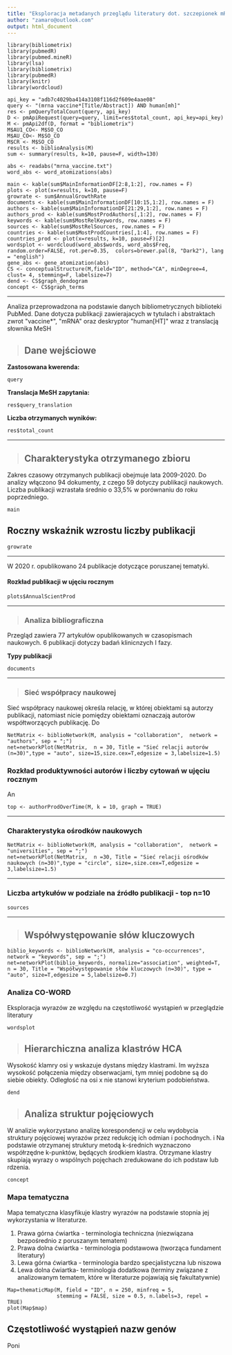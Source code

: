 ```yaml
---
title: "Eksploracja metadanych przeglądu literatury dot. szczepionek mRNA "
author: "zamaro@outlook.com"
output: html_document
---
```


```{r setup, include=F, echo=F}
library(bibliometrix)
library(pubmedR)
library(pubmed.mineR)
library(lsa)
library(bibliometrix)
library(pubmedR)
library(knitr)
library(wordcloud)
```

```{r include=F, echo = FALSE}
api_key = "adb7c4029ba414a3108f116d2f609e4aae08" 
query <- "(mrna vaccine*[Title/Abstract]) AND human[mh]"
res <- pmQueryTotalCount(query, api_key)
D <- pmApiRequest(query=query, limit=res$total_count, api_key=api_key)
M <- pmApi2df(D, format = "bibliometrix")
M$AU1_CO<- M$SO_CO
M$AU_CO<- M$SO_CO
M$CR <- M$SO_CO
results <- biblioAnalysis(M)
sum <- summary(results, k=10, pause=F, width=130)
```

```{r include = F, echo = F}
abs <- readabs("mrna_vaccine.txt")
word_abs <- word_atomizations(abs)
```


```{r include=F, echo=F}
main <- kable(sum$MainInformationDF[2:8,1:2], row.names = F)
plots <- plot(x=results, k=10, pause=F)
growrate <- sum$AnnualGrowthRate
documents <- kable(sum$MainInformationDF[10:15,1:2], row.names = F)
authors <- kable(sum$MainInformationDF[21:29,1:2], row.names = F)
authors_prod <- kable(sum$MostProdAuthors[,1:2], row.names = F)
keywords <- kable(sum$MostRelKeywords, row.names = F)
sources <- kable(sum$MostRelSources, row.names = F)
countries <- kable(sum$MostProdCountries[,1:4], row.names = F)
countries_prod <- plot(x=results, k=10, pause=F)[2]
wordsplot <- wordcloud(word_abs$words, word_abs$Freq, random.order=FALSE, rot.per=0.35,  colors=brewer.pal(8, "Dark2"), lang = "english")
gene_abs <- gene_atomization(abs)
CS <- conceptualStructure(M,field="ID", method="CA", minDegree=4, clust= 4, stemming=F, labelsize=7)
dend <- CS$graph_dendogram
concept <- CS$graph_terms
```


---


Analiza przeprowadzona na podstawie danych bibliometrycznych biblioteki PubMed. Dane dotycza publikacji zawierajacych w tytulach i abstraktach zwrot "vaccine*", "mRNA" oraz deskryptor "human[HT]" wraz z translacją słownika MeSH




> ## **Dane wejściowe**


**Zastosowana kwerenda:**

``` {r echo = F}
query
```

**Translacja MeSH zapytania:** 

```{r echo = FALSE}
res$query_translation
```

**Liczba otrzymanych wyników:**

``` {r echo = FALSE}
res$total_count
```


---

> ## **Charakterystyka otrzymanego zbioru**

Zakres czasowy otrzymanych publikacji obejmuje lata 2009-2020. Do analizy włączono 94 dokumenty, z czego 59 dotyczy publikacji naukowych. Liczba publikacji wzrastała średnio o 33,5% w porównaniu do roku poprzedniego.

```{r echo=F}
main
```

## **Roczny wskaźnik wzrostu liczby publikacji**

```{r echo = F}
growrate
```

---

W 2020 r. opublikowano 24 publikacje dotyczące poruszanej tematyki. 

#### **Rozkład publikacji w ujęciu rocznym**


```{r echo = F, fig.width=12, fig.height=5}
plots$AnnualScientProd
```

---




> ### **Analiza bibliograficzna**

Przegląd zawiera 77 artykułów opublikowanych w czasopismach naukowych. 6 publikacji dotyczy badań klinicnzych I fazy. 


**Typy publikacji**

```{r echo = F}
documents
```

---

> ### **Sieć współpracy naukowej**

Sieć współpracy naukowej określa relację, w której obiektami są autorzy publikacji, natomiast nicie pomiędzy obiektami oznaczają autorów współtworzących publikację. Do

```{r echo = F , fig.width=20, fig.height=20}
NetMatrix <- biblioNetwork(M, analysis = "collaboration",  network = "authors", sep = ";")
net=networkPlot(NetMatrix,  n = 30, Title = "Sieć relacji autorów (n=30)",type = "auto", size=15,size.cex=T,edgesize = 3,labelsize=1.5)
```


### **Rozkład produktywności autorów i liczby cytowań w ujęciu rocznym**

An

```{r echo = F, fig.width= 10}
top <- authorProdOverTime(M, k = 10, graph = TRUE)

```

---

### **Charakterystyka ośrodków naukowych**

```{r echo = F, fig.width=20, fig.height=20}
NetMatrix <- biblioNetwork(M, analysis = "collaboration",  network = "universities", sep = ";")
net=networkPlot(NetMatrix,  n =30, Title = "Sieć relacji ośrodków naukowych (n=30)",type = "circle", size=,size.cex=T,edgesize = 3,labelsize=1.5)
```

---

### **Liczba artykułów w podziale na źródło publikacji - top n=10**


```{r echo = F}
sources
```

---

> ## **Współwystępowanie słów kluczowych**


```{r echo = F, fig.width=20, fig.height=10}
biblio_keywords <- biblioNetwork(M, analysis = "co-occurrences", network = "keywords", sep = ";")
net=networkPlot(biblio_keywords, normalize="association", weighted=T, n = 30, Title = "Współwystępowanie słów kluczowych (n=30)", type = "auto", size=T,edgesize = 5,labelsize=0.7)
```

### **Analiza CO-WORD**


Eksploracja wyrazów ze względu na częstotliwość wystąpień w przeglądzie literatury


```{r echo = F}
wordsplot
```

> ## **Hierarchiczna analiza klastrów HCA**

Wysokość klamry osi y wskazuje dystans między klastrami. Im wyższa wysokość połączenia między obserwacjami, tym mniej podobne są do siebie obiekty. Odległość na osi x nie stanowi kryterium podobieństwa. 

```{r echo = F}
dend
```

> ## **Analiza struktur pojęciowych**

W analizie wykorzystano analizę korespondencji w celu wydobycia struktury pojęciowej wyrazów przez redukcję ich odmian i pochodnych. i Na podstawie otrzymanej struktury metodą k-średnich wyznaczono współrzędne k-punktów, będących środkiem klastra. Otrzymane klastry skupiają wyrazy o wspólnych pojęchach zredukowane do ich podstaw lub rdzenia. 

```{r echo = F}
concept
```

### **Mapa tematyczna**

Mapa tematyczna klasyfikuje klastry wyrazów na podstawie stopnia jej wykorzystania w literaturze. 

1. Prawa górna ćwiartka - terminologia techniczna (niezwiązana bezpośrednio z poruszanym tematem)
2. Prawa dolna ćwiartka - terminologia podstawowa (tworząca fundament literatury)
3. Lewa górna ćwiartka - terminologia bardzo specjalistyczna lub niszowa 
4. Lewa dolna ćwiartka-  terminologia dodatkowa (terminy związane z analizowanym tematem, które w literaturze pojawiają się fakultatywnie)


```{r echo = F}
Map=thematicMap(M, field = "ID", n = 250, minfreq = 5,
                stemming = FALSE, size = 0.5, n.labels=3, repel = TRUE)
plot(Map$map)
```


## **Częstotliwość wystąpień nazw genów**

Poni



